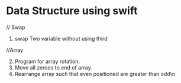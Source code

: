 # Data Structure using swift

// Swap
1. swap Two variable without using third

//Array

2. Program for array rotation. 
4. Move all zeroes to end of array.
5. Rearrange array such that even positioned are greater than odd\n
